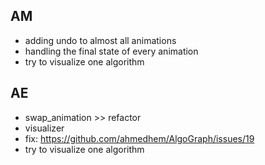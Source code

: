 ## AM
- adding undo to almost all animations
- handling the final state of every animation
- try to visualize one algorithm

## AE
- swap_animation >> refactor
- visualizer
- fix: https://github.com/ahmedhem/AlgoGraph/issues/19
- try to visualize one algorithm
